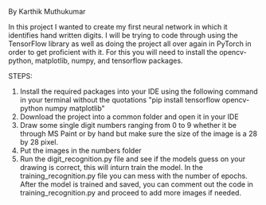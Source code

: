 By Karthik Muthukumar

In this project I wanted to create my first neural network in which it identifies hand written digits. I will be trying to code through using the TensorFlow library as well as doing the project all over again in PyTorch in order to get proficient with it. For this you will need to install the opencv-python, matplotlib, numpy, and tensorflow packages.

STEPS:
1. Install the required packages into your IDE using the following command in your terminal without the quotations "pip install tensorflow opencv-python numpy matplotlib"
2. Download the project into a common folder and open it in your IDE
3. Draw some single digit numbers ranging from 0 to 9 whether it be through MS Paint or by hand but make sure the size of the image is a 28 by 28 pixel.
4. Put the images in the numbers folder
5. Run the digit_recognition.py file and see if the models guess on your drawing is correct, this will inturn train the model. In the training_recognition.py file you can mess with the number of epochs. After the model is trained and saved, you can comment out the code in training_recognition.py and proceed to add more images if needed.